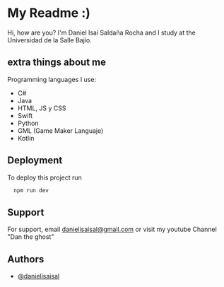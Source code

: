 # My Readme :)

Hi, how are you? I'm Daniel Isaí Saldaña Rocha and I study at the Universidad de la Salle Bajío.
## extra things about me

Programming languages I use:
- C#
- Java
- HTML, JS y CSS
- Swift
- Python
- GML (Game Maker Languaje)
- Kotlin

## Deployment
To deploy this project run
```bash
  npm run dev
```

## Support
For support, email danielisaisal@gmail.com or visit my youtube Channel "Dan the ghost"

## Authors
- [@danielisaisal](https://www.github.com/octokatherine)
